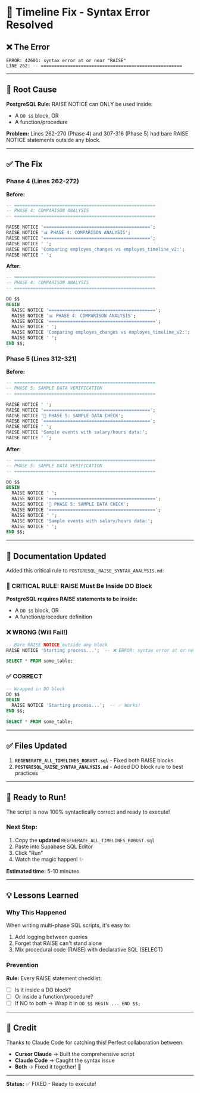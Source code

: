 # 🔧 Timeline Fix - Syntax Error Resolved

## ❌ The Error

```
ERROR: 42601: syntax error at or near "RAISE"
LINE 262: -- =====================================================
```

---

## 🎯 Root Cause

**PostgreSQL Rule:** RAISE NOTICE can ONLY be used inside:
- A `DO $$` block, OR
- A function/procedure

**Problem:** Lines 262-270 (Phase 4) and 307-316 (Phase 5) had bare RAISE NOTICE statements outside any block.

---

## ✅ The Fix

### Phase 4 (Lines 262-272)
**Before:**
```sql
-- =====================================================
-- PHASE 4: COMPARISON ANALYSIS
-- =====================================================

RAISE NOTICE '========================================';
RAISE NOTICE '📊 PHASE 4: COMPARISON ANALYSIS';
RAISE NOTICE '========================================';
RAISE NOTICE ' ';
RAISE NOTICE 'Comparing employes_changes vs employes_timeline_v2:';
RAISE NOTICE ' ';
```

**After:**
```sql
-- =====================================================
-- PHASE 4: COMPARISON ANALYSIS
-- =====================================================

DO $$
BEGIN
  RAISE NOTICE '========================================';
  RAISE NOTICE '📊 PHASE 4: COMPARISON ANALYSIS';
  RAISE NOTICE '========================================';
  RAISE NOTICE ' ';
  RAISE NOTICE 'Comparing employes_changes vs employes_timeline_v2:';
  RAISE NOTICE ' ';
END $$;
```

### Phase 5 (Lines 312-321)
**Before:**
```sql
-- =====================================================
-- PHASE 5: SAMPLE DATA VERIFICATION
-- =====================================================

RAISE NOTICE ' ';
RAISE NOTICE '========================================';
RAISE NOTICE '🔬 PHASE 5: SAMPLE DATA CHECK';
RAISE NOTICE '========================================';
RAISE NOTICE ' ';
RAISE NOTICE 'Sample events with salary/hours data:';
RAISE NOTICE ' ';
```

**After:**
```sql
-- =====================================================
-- PHASE 5: SAMPLE DATA VERIFICATION
-- =====================================================

DO $$
BEGIN
  RAISE NOTICE ' ';
  RAISE NOTICE '========================================';
  RAISE NOTICE '🔬 PHASE 5: SAMPLE DATA CHECK';
  RAISE NOTICE '========================================';
  RAISE NOTICE ' ';
  RAISE NOTICE 'Sample events with salary/hours data:';
  RAISE NOTICE ' ';
END $$;
```

---

## 📝 Documentation Updated

Added this critical rule to `POSTGRESQL_RAISE_SYNTAX_ANALYSIS.md`:

### 🚨 CRITICAL RULE: RAISE Must Be Inside DO Block

**PostgreSQL requires RAISE statements to be inside:**
- A `DO $$` block, OR
- A function/procedure definition

### ❌ WRONG (Will Fail!)
```sql
-- Bare RAISE NOTICE outside any block
RAISE NOTICE 'Starting process...';  -- ❌ ERROR: syntax error at or near "RAISE"

SELECT * FROM some_table;
```

### ✅ CORRECT
```sql
-- Wrapped in DO block
DO $$
BEGIN
  RAISE NOTICE 'Starting process...';  -- ✅ Works!
END $$;

SELECT * FROM some_table;
```

---

## ✅ Files Updated

1. **`REGENERATE_ALL_TIMELINES_ROBUST.sql`** - Fixed both RAISE blocks
2. **`POSTGRESQL_RAISE_SYNTAX_ANALYSIS.md`** - Added DO block rule to best practices

---

## 🚀 Ready to Run!

The script is now 100% syntactically correct and ready to execute!

### Next Step:
1. Copy the **updated** `REGENERATE_ALL_TIMELINES_ROBUST.sql`
2. Paste into Supabase SQL Editor
3. Click "Run"
4. Watch the magic happen! ✨

**Estimated time:** 5-10 minutes

---

## 💡 Lessons Learned

### Why This Happened
When writing multi-phase SQL scripts, it's easy to:
1. Add logging between queries
2. Forget that RAISE can't stand alone
3. Mix procedural code (RAISE) with declarative SQL (SELECT)

### Prevention
**Rule:** Every RAISE statement checklist:
- [ ] Is it inside a DO block? 
- [ ] Or inside a function/procedure?
- [ ] If NO to both → Wrap it in `DO $$ BEGIN ... END $$;`

---

## 🎯 Credit

Thanks to Claude Code for catching this! Perfect collaboration between:
- **Cursor Claude** → Built the comprehensive script
- **Claude Code** → Caught the syntax issue
- **Both** → Fixed it together! 🤝

---

**Status:** ✅ FIXED - Ready to execute!

